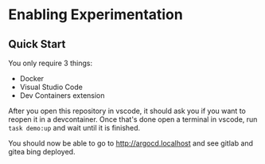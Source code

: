 # Enabling Experimentation

## Quick Start

You only require 3 things:

- Docker
- Visual Studio Code
- Dev Containers extension

After you open this repository in vscode, it should ask you if you want to reopen it in a devcontainer.
Once that's done open a terminal in vscode, run `task demo:up` and wait until it is finished.

You should now be able to go to http://argocd.localhost and see gitlab and gitea bing deployed.
